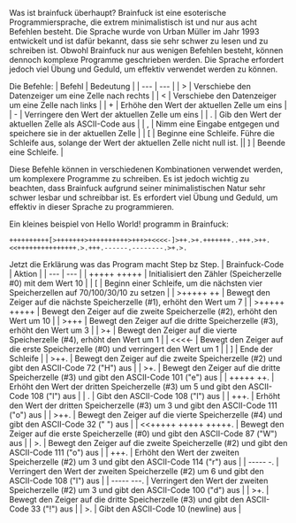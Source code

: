 Was ist brainfuck überhaupt?
Brainfuck ist eine esoterische Programmiersprache, die extrem minimalistisch ist und nur aus acht Befehlen besteht. Die Sprache wurde von Urban Müller im Jahr 1993 entwickelt und ist dafür bekannt, dass sie sehr schwer zu lesen und zu schreiben ist. Obwohl Brainfuck nur aus wenigen Befehlen besteht, können dennoch komplexe Programme geschrieben werden. Die Sprache erfordert jedoch viel Übung und Geduld, um effektiv verwendet werden zu können.

Die Befehle:
| Befehl | Bedeutung |
| --- | --- |
| > | Verschiebe den Datenzeiger um eine Zelle nach rechts |
| < | Verschiebe den Datenzeiger um eine Zelle nach links |
| + | Erhöhe den Wert der aktuellen Zelle um eins |
| - | Verringere den Wert der aktuellen Zelle um eins |
| . | Gib den Wert der aktuellen Zelle als ASCII-Code aus |
| , | Nimm eine Eingabe entgegen und speichere sie in der aktuellen Zelle |
| [ | Beginne eine Schleife. Führe die Schleife aus, solange der Wert der aktuellen Zelle nicht null ist. || ] | Beende eine Schleife. |

Diese Befehle können in verschiedenen Kombinationen verwendet werden, um komplexere Programme zu schreiben. Es ist jedoch wichtig zu beachten, dass Brainfuck aufgrund seiner minimalistischen Natur sehr schwer lesbar und schreibbar ist. Es erfordert viel Übung und Geduld, um effektiv in dieser Sprache zu programmieren.


Ein kleines beispiel von Hello World! programm in Brainfuck:
```brainfuck
++++++++++[>+++++++>++++++++++>+++>+<<<<-]>++.>+.+++++++..+++.>++.<<+++++++++++++++.>.+++.------.--------.>+.>.
```

Jetzt die Erklärung was das Program macht Step bz Step.
| Brainfuck-Code | Aktion |
| --- | --- |
| +++++ +++++ | Initialisiert den Zähler (Speicherzelle #0) mit dem Wert 10 |
| [ | Beginn einer Schleife, um die nächsten vier Speicherzellen auf 70/100/30/10 zu setzen |
| >+++++ ++ | Bewegt den Zeiger auf die nächste Speicherzelle (#1), erhöht den Wert um 7 |
| >+++++ +++++ | Bewegt den Zeiger auf die zweite Speicherzelle (#2), erhöht den Wert um 10 |
| >+++ | Bewegt den Zeiger auf die dritte Speicherzelle (#3), erhöht den Wert um 3 |
| >+ | Bewegt den Zeiger auf die vierte Speicherzelle (#4), erhöht den Wert um 1 |
| <<<<- | Bewegt den Zeiger auf die erste Speicherzelle (#0) und verringert den Wert um 1 |
| ] | Ende der Schleife |
| >++. | Bewegt den Zeiger auf die zweite Speicherzelle (#2) und gibt den ASCII-Code 72 ("H") aus |
| >+. | Bewegt den Zeiger auf die dritte Speicherzelle (#3) und gibt den ASCII-Code 101 ("e") aus |
| +++++ ++. | Erhöht den Wert der dritten Speicherzelle (#3) um 5 und gibt den ASCII-Code 108 ("l") aus |
| . | Gibt den ASCII-Code 108 ("l") aus |
| +++. | Erhöht den Wert der dritten Speicherzelle (#3) um 3 und gibt den ASCII-Code 111 ("o") aus |
| >++. | Bewegt den Zeiger auf die vierte Speicherzelle (#4) und gibt den ASCII-Code 32 (" ") aus |
| <<+++++ +++++ +++++. | Bewegt den Zeiger auf die erste Speicherzelle (#0) und gibt den ASCII-Code 87 ("W") aus |
| >. | Bewegt den Zeiger auf die zweite Speicherzelle (#2) und gibt den ASCII-Code 111 ("o") aus |
| +++. | Erhöht den Wert der zweiten Speicherzelle (#2) um 3 und gibt den ASCII-Code 114 ("r") aus |
| ----- -. | Verringert den Wert der zweiten Speicherzelle (#2) um 6 und gibt den ASCII-Code 108 ("l") aus |
| ----- ---. | Verringert den Wert der zweiten Speicherzelle (#2) um 3 und gibt den ASCII-Code 100 ("d") aus |
| >+. | Bewegt den Zeiger auf die dritte Speicherzelle (#3) und gibt den ASCII-Code 33 ("!") aus |
| >. | Gibt den ASCII-Code 10 (newline) aus |